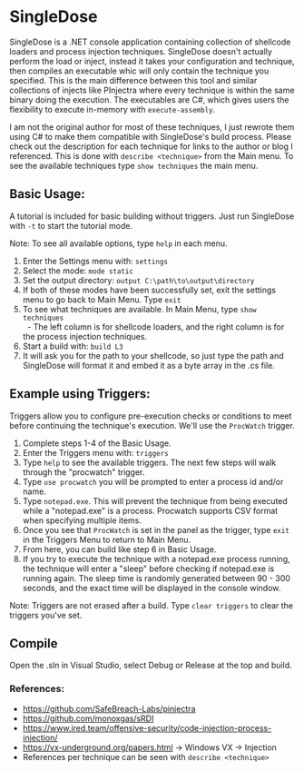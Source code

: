 # SingleDose

SingleDose is a .NET console application containing collection of shellcode loaders and process injection techniques. SingleDose doesn't actually perform the load or inject, instead it takes your configuration and technique, then compiles an executable whic will only contain the technique you specified. This is the main difference between this tool and similar collections of injects like PInjectra where every technique is within the same binary doing the execution. The executables are C#, which gives users the flexibility to execute in-memory with `execute-assembly`.

I am not the original author for most of these techniques, I just rewrote them using C# to make them compatible with SingleDose's build process. Please check out the description for each technique for links to the author or blog I referenced. This is done with `describe <technique>` from the Main menu. To see the available techniques type `show techniques` the main menu.

## Basic Usage:  

A tutorial is included for basic building without triggers. Just run SingleDose with `-t` to start the tutorial mode.

Note: To see all available options, type `help` in each menu.

1. Enter the Settings menu with: `settings`  
2. Select the mode: `mode static`  
3. Set the output directory: `output C:\path\to\output\directory`  
4. If both of these modes have been successfully set, exit the settings menu to go back to Main Menu. Type `exit`  
5. To see what techniques are available. In Main Menu, type `show techniques`  
&nbsp;&nbsp;- The left column is for shellcode loaders, and the right column is for the process injection techniques.  
6. Start a build with: `build L3`
7. It will ask you for the path to your shellcode, so just type the path and SingleDose will format it and embed it as a byte array in the .cs file.

## Example using Triggers:
Triggers allow you to configure pre-execution checks or conditions to meet before continuing the technique's execution. We'll use the `ProcWatch` trigger.  

1. Complete steps 1-4 of the Basic Usage.  
2. Enter the Triggers menu with: `triggers`
3. Type `help` to see the available triggers. The next few steps will walk through the "procwatch" trigger.
4. Type `use procwatch` you will be prompted to enter a process id and/or name.  
5. Type `notepad.exe`. This will prevent the technique from being executed while a "notepad.exe" is a process. Procwatch supports CSV format when specifying multiple items.   
6. Once you see that `ProcWatch` is set in the panel as the trigger, type `exit` in the Triggers Menu to return to Main Menu.
7. From here, you can build like step 6 in Basic Usage.
8. If you try to execute the technique with a notepad.exe process running, the technique will enter a "sleep" before checking if notepad.exe is running again. The sleep time is randomly generated between 90 - 300 seconds, and the exact time will be displayed in the console window.

Note: Triggers are not erased after a build. Type `clear triggers` to clear the triggers you've set.  

## Compile
Open the .sln in Visual Studio, select Debug or Release at the top and build.

### References:
 - https://github.com/SafeBreach-Labs/pinjectra
 - https://github.com/monoxgas/sRDI
 - https://www.ired.team/offensive-security/code-injection-process-injection/
 - https://vx-underground.org/papers.html -> Windows VX -> Injection
 - References per technique can be seen with `describe <technique>`
